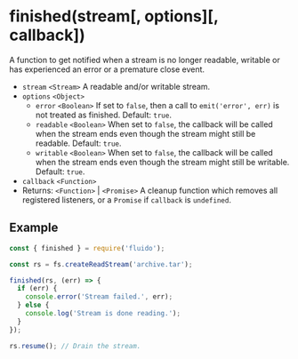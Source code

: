 # finished(stream[, options][, callback])

A function to get notified when a stream is no longer readable, writable or has experienced an error or a premature close event.

- `stream` `<Stream>` A readable and/or writable stream.
- `options` `<Object>`
  - `error` `<Boolean>` If set to `false`, then a call to `emit('error', err)` is not treated as finished. Default: `true`.
  - `readable` `<Boolean>` When set to `false`, the callback will be called when the stream ends even though the stream might still be readable. Default: `true`.
  - `writable` `<Boolean>` When set to `false`, the callback will be called when the stream ends even though the stream might still be writable. Default: `true`.
- `callback` `<Function>`
- Returns: `<Function>` | `<Promise>` A cleanup function which removes all registered listeners, or a `Promise` if `callback` is `undefined`.

## Example

```javascript
const { finished } = require('fluido');

const rs = fs.createReadStream('archive.tar');

finished(rs, (err) => {
  if (err) {
    console.error('Stream failed.', err);
  } else {
    console.log('Stream is done reading.');
  }
});

rs.resume(); // Drain the stream.
```
